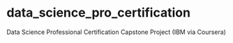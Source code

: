 # data_science_pro_certification
Data Science Professional Certification Capstone Project (IBM via Coursera)
